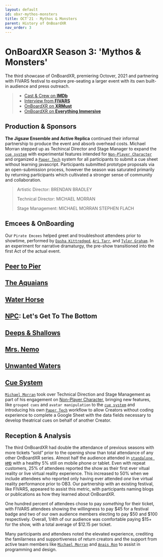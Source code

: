 ```yaml
---
layout: default
id: obxr-mythos-monsters
title: OCT'21 - Mythos & Monsters
parent: History of OnBoardXR
nav_order: 3
---
```


# OnBoardXR Season 3: 'Mythos & Monsters'
The third showcase of OnBoardXR, premiering Octover, 2021 and partnering with FIVARS festival to explore pre-seating a larger event with its own built-in audience and press outreach. 

> - [Cast & Crew on **IMDb**](https://www.imdb.com/title/tt15716876/?ref_=nm_flmg_act_8)
> - [Interview from **FIVARS**](https://fivars.net/spotlight/fivars-2021-spotlight-onboardxr-the-aquaians/)
> - [OnBoardXR on **XRMust**](https://www.xrmust.com/xrdatabase/all-experiences/onboardxr/)
> - [OnBoardXR on **Everything Immersive**](https://everythingimmersive.com/events/onboard)
> 
## Production & Sponsors
**The Jigsaw Ensemble and Active Replica** continued their informal partnership to produce the event and absorb overhead costs. Michael Morran stepped up as Techincal Director and Stage Manager to expand the [`cue system`](./cue-system.md) with experimental features intended for [`Non-Player Character`](./non-player-character.md) and organized a [`Paper Tech`](./cue-system.md/#paper-tech) system for all participants to submit a cue sheet without learning javascript. Participants submitted prototype proposals via an open-submission process, however the season was saturated primarily by returning participants which cultivated a stronger sense of community and collaboration.
> 
> Artistic Director:
> BRENDAN BRADLEY
> 
> Technical Director:
> MICHAEL MORRAN
> 
> Stage Management:
> MICHAEL MORRAN
> STEPHEN FLACH

## Emcees & OnBoarding
Our `Pirate Emcees` helped greet and troubleshoot attendees prior to showtime, performed by [`Dasha Kittredged`](./dasha-kittredge.md), [`Ari Tarr`](./ari-tarr.md), and [`Tyler Graham`](./tyler-graham.md). In an experiment for narrative dramaturgy, the pre-show transitioned into the first Act of the actual event.

## [Peer to Pier](./pier-to-peer.md)

## [The Aquaians](./rebecca-evans.md) 

## [Water Horse](./koryn-wicks.md)

## [NPC](./non-player-character.md): Let's Get To The Bottom

## [Deeps & Shallows](./naomi-smyth.md)

## [Mrs. Nemo](./mrs-nemo.md)

## [Unwanted Waters](./unwired-dance.md)

## [Cue System](./cue-system.md)
[`Michael Morran`](./michael-morran.md) took over Technical Direction and Stage Management as part of his engagement on [Non-Player Character](./non-player-character.md), bringing new features, like `grouped cues` and `avatar manipulation` to the [`cue system`](./cue-system.md) and introducing his own [`Paper Tech`]() workflow to allow Creators without coding experience to complete a Google Sheet with the data fields necessary to develop theatrical cues on behalf of another Creator. 

## Reception & Analysis
The third OnBoardXR had double the attendance of previous seasons with more tickets “sold” prior to the opening show than total attendance of any other OnBoardXR series. Almost half the audience attended in [`standalone HMD`](./glossary-hmd.md) with a healthy 5% still on mobile phone or tablet. Even with repeat customers, 25% of attendees reported the show as their first ever vitual reality or live virtual reality experience. This increased to 50% when we include attendees who reported only having ever attended *one* live virtual reality performance prior to OB3. Our partnership with an existing festival, like FIVARS, appeared to assist this metric, with participants naming blogs or publications as how they learned about OnBoardXR. 

One hundred percent of attendees chose to pay *something* for their ticket, with FIVARS attendees showing the willingness to pay $45 for a festival badge and two of our own audience members electing to pay $50 and $100 respectively. Overall,  1/4th of our audience was comfortable paying $15+ for the show, with a total average of $12.15 per ticket. 

Many participants and attendees noted the elevated experience, crediting the familarness and supportiveness of return creators and the support from active team members like [`Michael Morran`](./michael-morran.md) and [`Anais Ron`](./active-replica.md) to assist in programming and design. 
